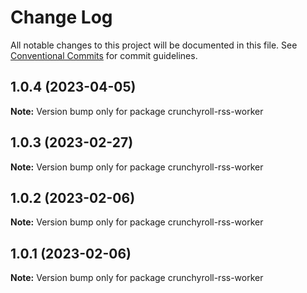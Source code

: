 # Change Log

All notable changes to this project will be documented in this file.
See [Conventional Commits](https://conventionalcommits.org) for commit guidelines.

## 1.0.4 (2023-04-05)

**Note:** Version bump only for package crunchyroll-rss-worker





## 1.0.3 (2023-02-27)

**Note:** Version bump only for package crunchyroll-rss-worker





## 1.0.2 (2023-02-06)

**Note:** Version bump only for package crunchyroll-rss-worker





## 1.0.1 (2023-02-06)

**Note:** Version bump only for package crunchyroll-rss-worker
